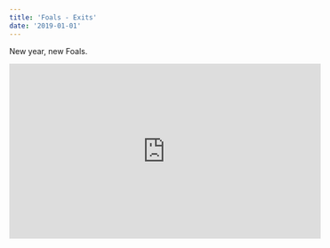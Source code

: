 ```yaml
---
title: 'Foals - Exits'
date: '2019-01-01'
---
```


New year, new Foals.

<iframe width="560" height="315" src="https://www.youtube.com/embed/V6YMCjpfH0c" frameborder="0" allow="autoplay; encrypted-media" allowfullscreen></iframe>

